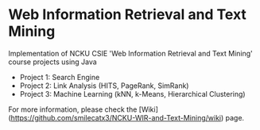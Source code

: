 # Web Information Retrieval and Text Mining

Implementation of NCKU CSIE 'Web Information Retrieval and Text Mining' course projects using Java  

- Project 1: Search Engine
- Project 2: Link Analysis (HITS, PageRank, SimRank)
- Project 3: Machine Learning (kNN, k-Means, Hierarchical Clustering)

For more information, please check the [Wiki] (https://github.com/smilecatx3/NCKU-WIR-and-Text-Mining/wiki) page.